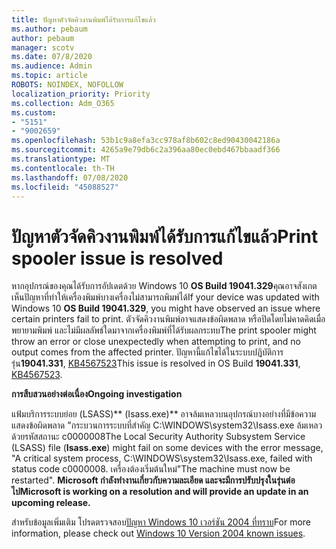 ```yaml
---
title: ปัญหาตัวจัดคิวงานพิมพ์ได้รับการแก้ไขแล้ว
ms.author: pebaum
author: pebaum
manager: scotv
ms.date: 07/8/2020
ms.audience: Admin
ms.topic: article
ROBOTS: NOINDEX, NOFOLLOW
localization_priority: Priority
ms.collection: Adm_O365
ms.custom:
- "5151"
- "9002659"
ms.openlocfilehash: 53b1c9a8efa3cc978af8b602c8ed90430042186a
ms.sourcegitcommit: 4265a9e79db6c2a396aa80ec0ebd467bbaadf366
ms.translationtype: MT
ms.contentlocale: th-TH
ms.lasthandoff: 07/08/2020
ms.locfileid: "45088527"
---
```

# <a name="print-spooler-issue-is-resolved"></a><span data-ttu-id="5c95c-102">ปัญหาตัวจัดคิวงานพิมพ์ได้รับการแก้ไขแล้ว</span><span class="sxs-lookup"><span data-stu-id="5c95c-102">Print spooler issue is resolved</span></span>

<span data-ttu-id="5c95c-103">หากอุปกรณ์ของคุณได้รับการอัปเดตด้วย Windows 10 **OS Build 19041.329**คุณอาจสังเกตเห็นปัญหาที่ทําให้เครื่องพิมพ์บางเครื่องไม่สามารถพิมพ์ได้</span><span class="sxs-lookup"><span data-stu-id="5c95c-103">If your device was updated with Windows 10  **OS Build 19041.329**, you might have observed an issue where certain printers fail to print.</span></span> <span data-ttu-id="5c95c-104">ตัวจัดคิวงานพิมพ์อาจแสดงข้อผิดพลาด หรือปิดโดยไม่คาดคิดเมื่อพยายามพิมพ์ และไม่มีผลลัพธ์ใดมาจากเครื่องพิมพ์ที่ได้รับผลกระทบ</span><span class="sxs-lookup"><span data-stu-id="5c95c-104">The print spooler might throw an error or close unexpectedly when attempting to print, and no output comes from the affected printer.</span></span> <span data-ttu-id="5c95c-105">ปัญหานี้แก้ไขได้ในระบบปฏิบัติการรุ่น**19041.331**, [KB4567523](https://support.microsoft.com/help/4567523/windows-10-update-kb4567523)</span><span class="sxs-lookup"><span data-stu-id="5c95c-105">This issue is resolved in OS Build  **19041.331**, [KB4567523](https://support.microsoft.com/help/4567523/windows-10-update-kb4567523).</span></span>  

<span data-ttu-id="5c95c-106">**การสืบสวนอย่างต่อเนื่อง**</span><span class="sxs-lookup"><span data-stu-id="5c95c-106">**Ongoing investigation**</span></span>

<span data-ttu-id="5c95c-107">แฟ้มบริการระบบย่อย (LSASS)\*\* (Isass.exe)\*\* อาจล้มเหลวบนอุปกรณ์บางอย่างที่มีข้อความแสดงข้อผิดพลาด "กระบวนการระบบที่สําคัญ C:\WINDOWS\system32\Isass.exe ล้มเหลวด้วยรหัสสถานะ c0000008</span><span class="sxs-lookup"><span data-stu-id="5c95c-107">The Local Security Authority Subsystem Service (LSASS) file (**Isass.exe**) might fail on some devices with the error message, "A critical system process, C:\WINDOWS\system32\Isass.exe, failed with status code c0000008.</span></span> <span data-ttu-id="5c95c-108">เครื่องต้องเริ่มต้นใหม่"</span><span class="sxs-lookup"><span data-stu-id="5c95c-108">The machine must now be restarted".</span></span>  <span data-ttu-id="5c95c-109">**Microsoft กําลังทํางานเกี่ยวกับความละเอียด และจะมีการปรับปรุงในรุ่นต่อไป**</span><span class="sxs-lookup"><span data-stu-id="5c95c-109">**Microsoft is working on a resolution and will provide an update in an upcoming release.**</span></span>

<span data-ttu-id="5c95c-110">สําหรับข้อมูลเพิ่มเติม โปรดตรวจสอบ[ปัญหา Windows 10 เวอร์ชัน 2004 ที่ทราบ](https://docs.microsoft.com/windows/release-information/status-windows-10-2004#442msgdesc)</span><span class="sxs-lookup"><span data-stu-id="5c95c-110">For more information, please check out  [Windows 10 Version 2004 known issues](https://docs.microsoft.com/windows/release-information/status-windows-10-2004#442msgdesc).</span></span>